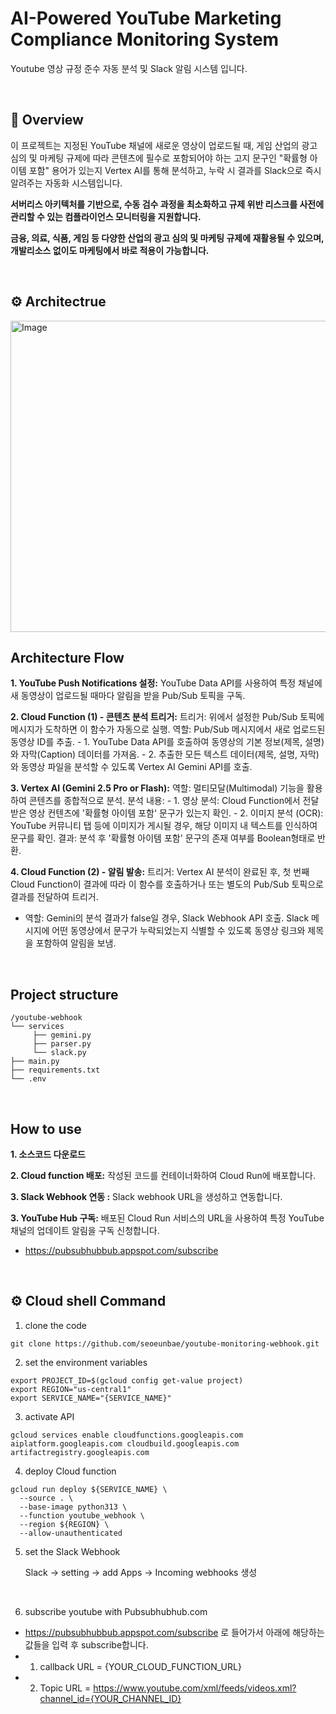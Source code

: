 # AI-Powered YouTube Marketing Compliance Monitoring System
Youtube 영상 규정 준수 자동 분석 및 Slack 알림 시스템 입니다.

<br>

## 📝 Overview

이 프로젝트는 지정된 YouTube 채널에 새로운 영상이 업로드될 때, 게임 산업의 광고 심의 및 마케팅 규제에 따라 콘텐츠에 필수로 포함되어야 하는 고지 문구인  "확률형 아이템 포함" 용어가 있는지 Vertex AI를 통해 분석하고, 누락 시 결과를 Slack으로 즉시 알려주는 자동화 시스템입니다.

**서버리스 아키텍처를 기반으로, 수동 검수 과정을 최소화하고 규제 위반 리스크를 사전에 관리할 수 있는 컴플라이언스 모니터링을 지원합니다.**

**금융, 의료, 식품, 게임 등 다양한 산업의 광고 심의 및 마케팅 규제에 재활용될 수 있으며, 개발리소스 없이도 마케팅에서 바로 적용이 가능합니다.**



<br>

## ⚙️ Architectrue

<img width="946" height="498" alt="Image" src="https://github.com/user-attachments/assets/3c357798-432d-430d-bcc3-6338c3ade071" />

<br>

## Architecture Flow

**1. YouTube Push Notifications 설정:**
  YouTube Data API를 사용하여 특정 채널에 새 동영상이 업로드될 때마다 알림을 받을 Pub/Sub 토픽을 구독. 

**2. Cloud Function (1) - 콘텐츠 분석 트리거:**
  트리거: 위에서 설정한 Pub/Sub 토픽에 메시지가 도착하면 이 함수가 자동으로 실행.
    역할: Pub/Sub 메시지에서 새로 업로드된 동영상 ID를 추출.
    - 1. YouTube Data API를 호출하여 동영상의 기본 정보(제목, 설명)와 자막(Caption) 데이터를 가져옴.
    - 2. 추출한 모든 텍스트 데이터(제목, 설명, 자막)와 동영상 파일을 분석할 수 있도록 Vertex AI Gemini API를 호출.

**3. Vertex AI (Gemini 2.5 Pro or Flash):**
  역할: 멀티모달(Multimodal) 기능을 활용하여 콘텐츠를 종합적으로 분석.
    분석 내용:
      - 1. 영상 분석: Cloud Function에서 전달받은 영상 컨텐츠에 '확률형 아이템 포함' 문구가 있는지 확인.
      - 2. 이미지 분석 (OCR): YouTube 커뮤니티 탭 등에 이미지가 게시될 경우, 해당 이미지 내 텍스트를 인식하여 문구를 확인.
    결과: 분석 후 '확률형 아이템 포함' 문구의 존재 여부를 Boolean형태로 반환.

**4. Cloud Function (2) - 알림 발송:**
  트리거: Vertex AI 분석이 완료된 후, 첫 번째 Cloud Function이 결과에 따라 이 함수를 호출하거나 또는 별도의 Pub/Sub 토픽으로 결과를 전달하여 트리거.
  - 역할:
    Gemini의 분석 결과가 false일 경우, Slack Webhook API 호출.
    Slack 메시지에 어떤 동영상에서 문구가 누락되었는지 식별할 수 있도록 동영상 링크와 제목을 포함하여 알림을 보냄.

<br>

## Project structure 

```
/youtube-webhook
└── services
     ├── gemini.py
     ├── parser.py
     └── slack.py
├── main.py
├── requirements.txt
└── .env
```

<br>


##  How to use

**1. 소스코드 다운로드**

**2. Cloud function 배포:** 작성된 코드를 컨테이너화하여 Cloud Run에 배포합니다.

**3. Slack Webhook 연동 :** Slack webhook URL을 생성하고 연동합니다.

**3. YouTube Hub 구독:** 배포된 Cloud Run 서비스의 URL을 사용하여 특정 YouTube 채널의 업데이트 알림을 구독 신청합니다.
 - https://pubsubhubbub.appspot.com/subscribe

<br>

## ⚙️ Cloud shell Command 

1. clone the code

```
git clone https://github.com/seoeunbae/youtube-monitoring-webhook.git
```

2. set the environment variables

```
export PROJECT_ID=$(gcloud config get-value project)
export REGION="us-central1"
export SERVICE_NAME="{SERVICE_NAME}"
```

3. activate API 

```
gcloud services enable cloudfunctions.googleapis.com aiplatform.googleapis.com cloudbuild.googleapis.com artifactregistry.googleapis.com
```

4. deploy Cloud function

```
gcloud run deploy ${SERVICE_NAME} \ 
  --source . \
  --base-image python313 \
  --function youtube_webhook \
  --region ${REGION} \
  --allow-unauthenticated
```

5. set the Slack Webhook

   Slack -> setting -> add Apps -> Incoming webhooks 생성 
<br>

6. subscribe youtube with Pubsubhubhub.com 
- https://pubsubhubbub.appspot.com/subscribe
로 들어가서 아래에 해당하는 값들을 입력 후 subscribe합니다.
 - 1. callback URL = {YOUR_CLOUD_FUNCTION_URL}
 - 2. Topic URL = https://www.youtube.com/xml/feeds/videos.xml?channel_id={YOUR_CHANNEL_ID} 






